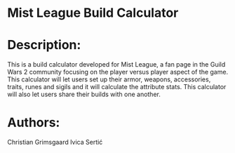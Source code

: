 Mist League Build Calculator
==========
# Description:
This is a build calculator developed for Mist League, a fan page in the Guild Wars 2 community focusing on the player versus player aspect of the game. This calculator will let users set up their armor, weapons, accessories, traits, runes and sigils and it will calculate the attribute stats. This calculator will also let users share their builds with one another.

# Authors:
Christian Grimsgaard
Ivica Sertić

